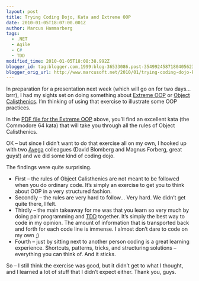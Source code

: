 ```yaml
---
layout: post
title: Trying Coding Dojo, Kata and Extreme OOP
date: 2010-01-05T18:07:00.001Z
author: Marcus Hammarberg
tags:
  - .NET
  - Agile
  - C#
  - TDD
modified_time: 2010-01-05T18:08:38.992Z
blogger_id: tag:blogger.com,1999:blog-36533086.post-3549924587180405623
blogger_orig_url: http://www.marcusoft.net/2010/01/trying-coding-dojo-kata-and-extreme-oop.html
---
```


In preparation for a presentation next week (which will go on for two days… brrr), I had my sights set on doing something about [Extreme OOP](http://milano-xpug.pbwiki.com/f/10080616-extreme-oop.pdf) or [Object Calisthenics](http://www.markhneedham.com/blog/2008/11/06/object-calisthenics-first-thoughts/). I’m thinking of using that exercise to illustrate some OOP practices.

In the [PDF file for the Extreme OOP](http://milano-xpug.pbwiki.com/f/10080616-extreme-oop.pdf) above, you’ll find an excellent kata (the Commodore 64 kata) that will take you through all the rules of Object Calisthenics.

OK – but since I didn’t want to do that exercise all on my own, I hooked up with two [Avega](http://www.avegagroup.se) colleagues (David Blomberg and Magnus Forberg, great guys!) and we did some kind of coding dojo.

The findings were quite surprising.

- First – the rules of Object Calisthenics are not meant to be followed when you do ordinary code. It’s simply an exercise to get you to think about OOP in a very structured fashion.
- Secondly – the rules are very hard to follow… Very hard. We didn’t get quite there, I felt.
- Thirdly – the main takeaway for me was that you learn so very much by doing pair programming and [TDD](http://en.wikipedia.org/wiki/Test-driven_development) together. It’s simply the best way to code in my opinion. The amount of information that is transported back and forth for each code line is immense. I almost don’t dare to code on my own ;)
- Fourth – just by sitting next to another person coding is a great learning experience. Shortcuts, patterns, tricks, and structuring solutions – everything you can think of. And it sticks.

So – I still think the exercise was good, but it didn’t get to what I thought, and I learned a lot of stuff that I didn’t expect either. Thank you, guys.
